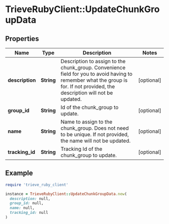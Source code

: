 # TrieveRubyClient::UpdateChunkGroupData

## Properties

| Name | Type | Description | Notes |
| ---- | ---- | ----------- | ----- |
| **description** | **String** | Description to assign to the chunk_group. Convenience field for you to avoid having to remember what the group is for. If not provided, the description will not be updated. | [optional] |
| **group_id** | **String** | Id of the chunk_group to update. | [optional] |
| **name** | **String** | Name to assign to the chunk_group. Does not need to be unique. If not provided, the name will not be updated. | [optional] |
| **tracking_id** | **String** | Tracking Id of the chunk_group to update. | [optional] |

## Example

```ruby
require 'trieve_ruby_client'

instance = TrieveRubyClient::UpdateChunkGroupData.new(
  description: null,
  group_id: null,
  name: null,
  tracking_id: null
)
```


